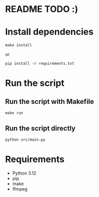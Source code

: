# README TODO :)
# Install dependencies
```
make install
```
or

```
pip install -r requirements.txt 
```

# Run the script

## Run the script with Makefile
```
make run
```

## Run the script directly
```
python src/main.py
```

# Requirements
- Python 3.12
- pip
- make
- ffmpeg